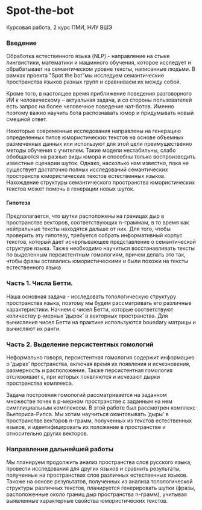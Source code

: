 # Spot-the-bot

Курсовая работа, 2 курс ПМИ, НИУ ВШЭ

### Введение

Обработка естественного языка (NLP) - направление на стыке лингвистики, математики и машинного обучения, которое исследует и обрабатывает на семантическом уровне тексты, написанные людьми. В рамках проекта "Spot the bot"мы исследуем семантические пространства языков разных групп и сравниваем их между собой.

Кроме того, в настоящее время приближение поведения разговорного ИИ к человеческому – актуальная задача, и со стороны пользователей есть запрос на более человечное поведение чат-ботов. Именно поэтому важно научить бота распознавать юмор и придумывать новый смешной ответ.

Некоторые современные исследования направлены на генерацию определенных типов юмористических текстов на основе объемных размеченных данных или используют для этой цели преимущественно методы обучения с учителем. Такие модели нестабильны, слабо обобщаются на разные виды юмора и способны только воспроизводить известные сценарии шуток. Однако, насколько нам известно, пока не существует достаточно полных исследований семантических пространств юмористических текстов естественных языков. Нахождение структуры семантического пространства юмористических текстов может помочь в генерации новых шуток.

#### Гипотеза

Предполагается, что шутки расположены на границах дыр в пространстве векторов, соответствующих n-граммам, в то время как нейтральные тексты находятся дальше от них. Для того, чтобы проверить эту гипотезу, требуется собрать информативный корпус текстов, который дает исчерпывающее представление о семантической структуре языка. Также необходимо научиться восстанавливать тексты по выделенным персистентным гомологиям, причем делать это так, чтобы фразы оставались юмористическими и были похожи на тексты естественного языка

### Часть 1. Числа Бетти.

Наша основная задача - исследовать топологическую структуру пространства языка, поэтому мы будем рассматривать его различные характеристики. Начнем с чисел Бетти, которые соответствуют количеству p-мерных ‘дырок’ в векторных пространства. Для вычисления чисел Бетти на практике используются boundary матрицы и вычисляют их ранги.

### Часть 2. Выделение персистентных гомологий

Неформально говоря, персистентная гомология содержит информацию о ‘дырах’ пространства, включая время их появления и исчезновения, размерность и расположение. Также персистентная гомология отслеживает ϵ, при которых появляются и исчезают дырки пространства комплекса. 

Задача построения гомологий рассматривается на заданном множестве точек в p-мерном пространстве с заданным на нем симплициальным комплексом. В этой работе был рассмотрен комплекс Вьеториса-Рипса. Мы хотим научиться окантовывать ‘дыры’ в пространстве векторов n-грамм, полученных из текстов естественных языков, и идентифицировать их положение в пространстве и относительно других векторов.

### Направления дальнейшей работы

Мы планируем продолжить анализ пространства слов русского языка, провести исследования для других языков и сравнить результаты, полученные на пространствах слов различных естественных языков. Такоже на основе результатов, полученных из анализа топологической структуры различных текстов, планируется генерировать шутки (фразы, расположенные около границ дыр пространства n-грамм), учитывая выявленные характерные свойства юмористических текстов.
